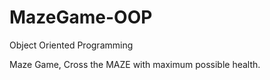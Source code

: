 # MazeGame-OOP
Object Oriented Programming

Maze Game, Cross the MAZE with maximum possible health.
